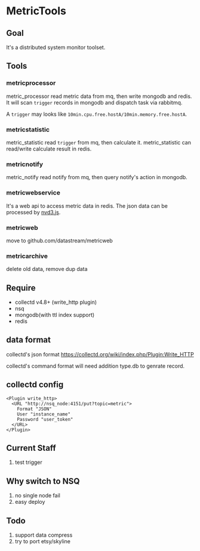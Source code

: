# MetricTools

## Goal
It's a distributed system monitor toolset.

## Tools
### metricprocessor
metric_processor read metric data from mq, then write mongodb and redis.
It will scan `trigger` records in mongodb and dispatch task via rabbitmq.

A `trigger` may looks like `10min.cpu.free.hostA/10min.memory.free.hostA`.

### metricstatistic
metric_statistic read `trigger` from mq, then calculate it.
metric_statistic can read/write calculate result in redis.

### metricnotify
metric_notify read notify from mq, then query notify's action in mongodb.

### metricwebservice
It's a web api to access metric data in redis.
The json data can be processed by [nvd3.js](http://nvd3.org).

### metricweb

move to github.com/datastream/metricweb

### metricarchive
delete old data, remove dup data

## Require
 * collectd v4.8+ (write_http plugin)
 * nsq
 * mongodb(with ttl index support)
 * redis

## data format

collectd's json format https://collectd.org/wiki/index.php/Plugin:Write_HTTP

collectd's command format will need addition type.db to genrate record.

## collectd config

    <Plugin write_http>
      <URL "http://nsq_node:4151/put?topic=metric">
        Format "JSON"
        User "instance_name"
        Password "user_token"
      </URL>
    </Plugin>

## Current Staff

1. test trigger

## Why switch to NSQ

1. no single node fail
1. easy deploy

## Todo

1. support data compress
2. try to port etsy/skyline
